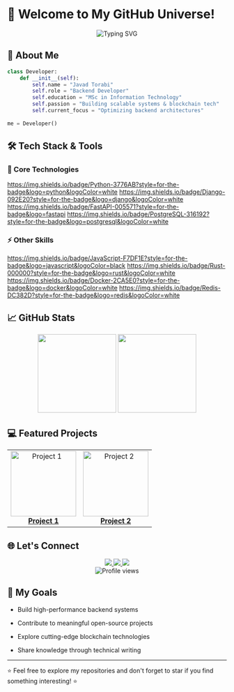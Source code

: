 # 🌟 Welcome to My GitHub Universe!

<div align="center">
  <img src="https://readme-typing-svg.demolab.com?font=Fira+Code&pause=1000&color=22D3EE&width=435&lines=Backend+Developer;Python+Enthusiast;Blockchain+Explorer;Open-Source+Contributor" alt="Typing SVG" />
</div>

## 🚀 About Me

```python
class Developer:
    def __init__(self):
        self.name = "Javad Torabi"
        self.role = "Backend Developer"
        self.education = "MSc in Information Technology"
        self.passion = "Building scalable systems & blockchain tech"
        self.current_focus = "Optimizing backend architectures"
        
me = Developer()
```

## 🛠️ Tech Stack & Tools
### 🔧 Core Technologies
https://img.shields.io/badge/Python-3776AB?style=for-the-badge&logo=python&logoColor=white
https://img.shields.io/badge/Django-092E20?style=for-the-badge&logo=django&logoColor=white
https://img.shields.io/badge/FastAPI-005571?style=for-the-badge&logo=fastapi
https://img.shields.io/badge/PostgreSQL-316192?style=for-the-badge&logo=postgresql&logoColor=white

### ⚡ Other Skills
https://img.shields.io/badge/JavaScript-F7DF1E?style=for-the-badge&logo=javascript&logoColor=black
https://img.shields.io/badge/Rust-000000?style=for-the-badge&logo=rust&logoColor=white
https://img.shields.io/badge/Docker-2CA5E0?style=for-the-badge&logo=docker&logoColor=white
https://img.shields.io/badge/Redis-DC382D?style=for-the-badge&logo=redis&logoColor=white

## 📈 GitHub Stats
<div align="center"> <img height="180em" src="https://github-readme-stats.vercel.app/api?username=YOUR_USERNAME&show_icons=true&theme=radical&count_private=true" /> <img height="180em" src="https://github-readme-stats.vercel.app/api/top-langs/?username=YOUR_USERNAME&layout=compact&theme=radical" /> </div>

## 💻 Featured Projects
<table> <tr> <td align="center"> <a href="PROJECT_LINK"> <img src="PROJECT_IMAGE" width="150px" alt="Project 1"/> <br /> <b>Project 1</b> </a> </td> <td align="center"> <a href="PROJECT_LINK"> <img src="PROJECT_IMAGE" width="150px" alt="Project 2"/> <br /> <b>Project 2</b> </a> </td> </tr> </table>

## 🌐 Let's Connect
<div align="center"> <a href="https://linkedin.com/in/YOUR_PROFILE"> <img src="https://img.shields.io/badge/LinkedIn-0077B5?style=for-the-badge&logo=linkedin&logoColor=white" /> </a> <a href="mailto:javadtorabi462@gmail.com"> <img src="https://img.shields.io/badge/Gmail-D14836?style=for-the-badge&logo=gmail&logoColor=white" /> </a> <a href="https://twitter.com/YOUR_HANDLE"> <img src="https://img.shields.io/badge/Twitter-1DA1F2?style=for-the-badge&logo=twitter&logoColor=white" /> </a> </div><div align="center"> <img src="https://komarev.com/ghpvc/?username=YOUR_USERNAME&label=Profile+Views&color=blue&style=flat" alt="Profile views" /> </div>

## 🎯 My Goals
- Build high-performance backend systems

- Contribute to meaningful open-source projects

- Explore cutting-edge blockchain technologies

- Share knowledge through technical writing

---

⭐ Feel free to explore my repositories and don't forget to star if you find something interesting! ⭐
